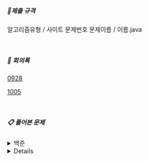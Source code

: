 

##### 📌제출 규격

알고리즘유형 / 사이트 문제번호 문제이름 / 이름.java

<br>

##### 📖 회의록

[0928](https://github.com/SSAFY6-SEOUL13-RUNAWAY/AlogrithmStudy/blob/main/Minutes%20of%20Meeting/2021_09_28.md)

[1005](https://github.com/SSAFY6-SEOUL13-RUNAWAY/AlogrithmStudy/blob/main/Minutes%20of%20Meeting/2021_10_05.md)

<br>

##### 📋 풀어본 문제

<details>
    <summary>백준</summary>
    <ol>
        <li><a href="https://www.acmicpc.net/problem/11047">동전 0_11047</li>
        <li><a href="https://www.acmicpc.net/problem/1931">회의실 배정_1931</li>
        <li><a href="https://www.acmicpc.net/problem/1541">잃어버린 괄호_1541</li>
        <li><a href="https://www.acmicpc.net/problem/1003">피보나치 함수_1003</li>
        <li><a href="https://www.acmicpc.net/problem/1904">01타일_1904</li>
        <li><a href="https://www.acmicpc.net/problem/9184">신나는 함수 여행_9184</li>
        <li><a href="https://www.acmicpc.net/problem/17143">낚시왕_17143</li>
    </ol>
</details>

<details>
    <summary>SWEA</summary>
    <ol>
        <li><a href="">예시</li>
    </ol>
</details>
